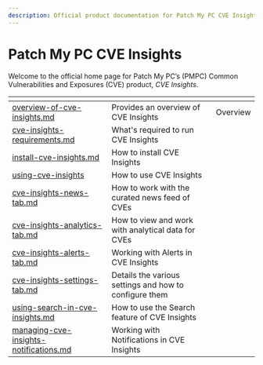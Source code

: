 ```yaml
---
description: Official product documentation for Patch My PC CVE Insights
---
```


# Patch My PC CVE Insights

Welcome to the official home page for Patch My PC’s (PMPC) Common Vulnerabilities and Exposures (CVE) product, _CVE Insights_.

<table data-view="cards"><thead><tr><th data-type="content-ref"></th><th></th><th data-hidden></th></tr></thead><tbody><tr><td><a href="overview-of-cve-insights.md">overview-of-cve-insights.md</a></td><td>Provides an overview of CVE Insights</td><td>Overview</td></tr><tr><td><a href="cve-insights-requirements.md">cve-insights-requirements.md</a></td><td>What's required to run CVE Insights</td><td></td></tr><tr><td><a href="install-cve-insights.md">install-cve-insights.md</a></td><td>How to install CVE Insights</td><td></td></tr><tr><td><a href="using-cve-insights/">using-cve-insights</a></td><td>How to use CVE Insights</td><td></td></tr><tr><td><a href="using-cve-insights/cve-insights-news-tab.md">cve-insights-news-tab.md</a></td><td>How to work with the curated news feed of CVEs</td><td></td></tr><tr><td><a href="using-cve-insights/cve-insights-analytics-tab.md">cve-insights-analytics-tab.md</a></td><td>How to view and work with analytical data for CVEs</td><td></td></tr><tr><td><a href="using-cve-insights/cve-insights-alerts-tab.md">cve-insights-alerts-tab.md</a></td><td>Working with Alerts in CVE Insights</td><td></td></tr><tr><td><a href="using-cve-insights/cve-insights-settings-tab.md">cve-insights-settings-tab.md</a></td><td>Details the various settings and how to configure  them</td><td></td></tr><tr><td><a href="using-cve-insights/using-search-in-cve-insights.md">using-search-in-cve-insights.md</a></td><td>How to use the Search feature of CVE Insights</td><td></td></tr><tr><td><a href="using-cve-insights/managing-cve-insights-notifications.md">managing-cve-insights-notifications.md</a></td><td>Working with Notifications in CVE Insights</td><td></td></tr></tbody></table>
